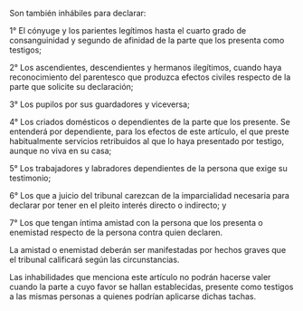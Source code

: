 Son también inhábiles para declarar:

1° El cónyuge y los parientes legítimos hasta el cuarto grado de consanguinidad y segundo de afinidad de la parte que los presenta como testigos;

2° Los ascendientes, descendientes y hermanos ilegítimos, cuando haya reconocimiento del parentesco que produzca efectos civiles respecto de la parte que solicite su declaración;

3° Los pupilos por sus guardadores y viceversa;

4° Los criados domésticos o dependientes de la parte que los presente. Se entenderá por dependiente, para los efectos de este artículo, el que preste habitualmente servicios retribuidos al que lo haya presentado por testigo, aunque no viva en su casa;

5° Los trabajadores y labradores dependientes de la persona que exige su testimonio;

6° Los que a juicio del tribunal carezcan de la imparcialidad necesaria para declarar por tener en el pleito interés directo o indirecto; y

7° Los que tengan íntima amistad con la persona que los presenta o enemistad respecto de la persona contra quien declaren.

La amistad o enemistad deberán ser manifestadas por hechos graves que el tribunal calificará según las circunstancias.

Las inhabilidades que menciona este artículo no podrán hacerse valer cuando la parte a cuyo favor se hallan establecidas, presente como testigos a las mismas personas a quienes podrían aplicarse dichas tachas.